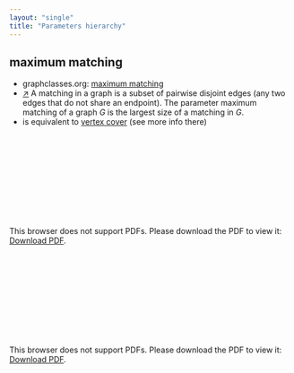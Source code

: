 ```yaml
---
layout: "single"
title: "Parameters hierarchy"
---
```

<!--this is a generated file-->

## maximum matching
* graphclasses.org: [maximum matching](https://www.graphclasses.org/classes/par_13.html)
* [↗](https://www.graphclasses.org/classes/par_13.html) A matching in a graph is a subset of pairwise disjoint edges (any two edges that do not share an endpoint). The parameter maximum matching of a graph $G$ is the largest size of a matching in $G$.
* is equivalent to [vertex cover](#4lp9Yj) (see more info there)

<object data="../local_veU7Jf.pdf" type="application/pdf" width="100%" height="480px"><embed src="../local_veU7Jf.pdf"><p>This browser does not support PDFs. Please download the PDF to view it: <a href="../local_veU7Jf.pdf">Download PDF</a>.</p></embed></object>


<object data="../veU7Jf.pdf" type="application/pdf" width="100%" height="480px"><embed src="../veU7Jf.pdf"><p>This browser does not support PDFs. Please download the PDF to view it: <a href="../veU7Jf.pdf">Download PDF</a>.</p></embed></object>


